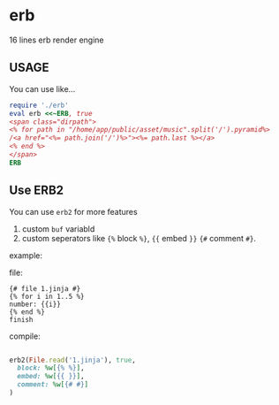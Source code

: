 # erb
16 lines erb render engine

## USAGE
You can use like...
```ruby
require './erb'
eval erb <<~ERB, true
<span class="dirpath">
<% for path in "/home/app/public/asset/music".split('/').pyramid%>
/<a href="<%= path.join('/')%>"><%= path.last %></a>
<% end %>
</span>
ERB
```

## Use ERB2

You can use `erb2` for more features
1. custom `buf` variabld
2. custom seperators like `{%` block `%}`, `{{` embed `}}`
  `{#` comment `#}`.

example:

file:
```jinja
{# file 1.jinja #}
{% for i in 1..5 %}
number: {{i}}
{% end %}
finish
```
compile:
```ruby

erb2(File.read('1.jinja'), true,
  block: %w[{% %}],
  embed: %w[{{ }}],
  comment: %w[{# #}]
)
```
